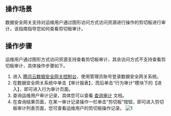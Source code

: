## 操作场景
数据安全网关支持对运维用户通过图形访问方式访问资源进行操作的剪切板进行审计。该指南指导您如何查看剪切板审计。



## 操作步骤
运维用户通过图形方式访问资源支持查看剪切板审计，其余访问方式不支持查看剪切板审计，具体操作步骤如下。
1. 进入 [腾讯云数据安全网关控制台](https://console.cloud.tencent.com/dasb)，使用管理员账号登录数据安全网关系统。
2. 在数据安全网关系统中单击【审计报表】，而后单击“行为审计”模块下的【进入】，即可进入行为审计页面。
3. 查询运维用户审计记录，具体您可以查看 [查询审计](https://cloud.tencent.com/document/product/1025/32449) 文档。
4. 在查询结果页面，在某一审计记录操作一栏单击“剪切板”按钮，即可进入剪切板审计列表页面，您可查看运维用户的剪切板操作记录。
![1](https://main.qcloudimg.com/raw/c0a921aaf06fedd02e85b8ec81b60d39.png)


